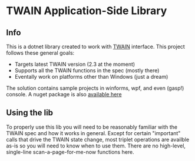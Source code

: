TWAIN Application-Side Library
==============================

Info
--------------------------------------
This is a dotnet library created to work with [TWAIN](http://twain.org/) interface. 
This project follows these general goals:

* Targets latest TWAIN version (2.3 at the moment)
* Supports all the TWAIN functions in the spec (mostly there)
* Eventally work on platforms other than Windows (just a dream)
 
The solution contains sample projects in winforms, wpf, and even (gasp!) console. 
A nuget package is also [available here](https://www.nuget.org/packages/ntwain)

Using the lib
--------------------------------------
To properly use this lib you will need to be reasonably familiar with the TWAIN spec
and how it works in general. Except for certain "important" calls that drive the
TWAIN state change, most triplet operations are availble as-is so you will need to know
when to use them. There are no high-level, single-line scan-a-page-for-me-now functions here.
